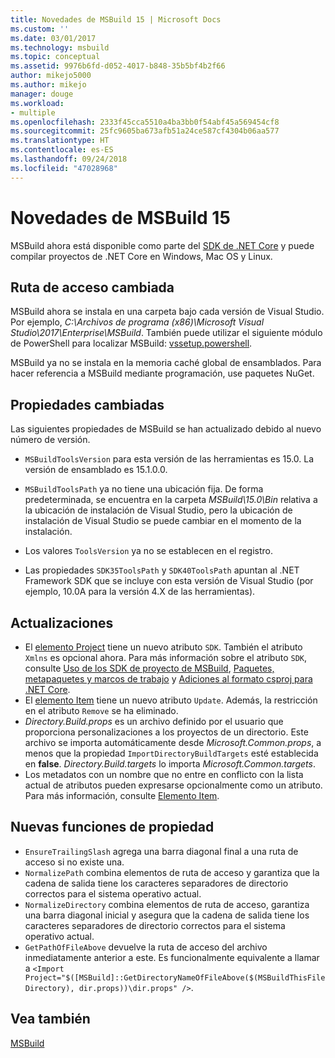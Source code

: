 ```yaml
---
title: Novedades de MSBuild 15 | Microsoft Docs
ms.custom: ''
ms.date: 03/01/2017
ms.technology: msbuild
ms.topic: conceptual
ms.assetid: 9976b6fd-d052-4017-b848-35b5bf4b2f66
author: mikejo5000
ms.author: mikejo
manager: douge
ms.workload:
- multiple
ms.openlocfilehash: 2333f45cca5510a4ba3bb0f54abf45a569454cf8
ms.sourcegitcommit: 25fc9605ba673afb51a24ce587cf4304b06aa577
ms.translationtype: HT
ms.contentlocale: es-ES
ms.lasthandoff: 09/24/2018
ms.locfileid: "47028968"
---
```

# <a name="whats-new-in-msbuild-15"></a>Novedades de MSBuild 15

MSBuild ahora está disponible como parte del [SDK de .NET Core](https://www.microsoft.com/net/download/core) y puede compilar proyectos de .NET Core en Windows, Mac OS y Linux.

## <a name="changed-path"></a>Ruta de acceso cambiada

 MSBuild ahora se instala en una carpeta bajo cada versión de Visual Studio. Por ejemplo, *C:\Archivos de programa (x86)\Microsoft Visual Studio\2017\Enterprise\MSBuild*. También puede utilizar el siguiente módulo de PowerShell para localizar MSBuild: [vssetup.powershell](https://github.com/Microsoft/vssetup.powershell).

 MSBuild ya no se instala en la memoria caché global de ensamblados. Para hacer referencia a MSBuild mediante programación, use paquetes NuGet.

## <a name="changed-properties"></a>Propiedades cambiadas

 Las siguientes propiedades de MSBuild se han actualizado debido al nuevo número de versión.

- `MSBuildToolsVersion` para esta versión de las herramientas es 15.0. La versión de ensamblado es 15.1.0.0.

- `MSBuildToolsPath` ya no tiene una ubicación fija. De forma predeterminada, se encuentra en la carpeta *MSBuild\15.0\Bin* relativa a la ubicación de instalación de Visual Studio, pero la ubicación de instalación de Visual Studio se puede cambiar en el momento de la instalación.

- Los valores `ToolsVersion` ya no se establecen en el registro.

- Las propiedades `SDK35ToolsPath` y `SDK40ToolsPath` apuntan al .NET Framework SDK que se incluye con esta versión de Visual Studio (por ejemplo, 10.0A para la versión 4.X de las herramientas).

## <a name="updates"></a>Actualizaciones
- El [elemento Project](../msbuild/project-element-msbuild.md) tiene un nuevo atributo `SDK`. También el atributo `Xmlns` es opcional ahora. Para más información sobre el atributo `SDK`, consulte [Uso de los SDK de proyecto de MSBuild](../msbuild/how-to-use-project-sdk.md), [Paquetes, metapaquetes y marcos de trabajo](/dotnet/core/packages) y [Adiciones al formato csproj para .NET Core](/dotnet/core/tools/csproj).
- El [elemento Item](../msbuild/item-element-msbuild.md) tiene un nuevo atributo `Update`. Además, la restricción en el atributo `Remove` se ha eliminado.
- *Directory.Build.props* es un archivo definido por el usuario que proporciona personalizaciones a los proyectos de un directorio. Este archivo se importa automáticamente desde *Microsoft.Common.props*, a menos que la propiedad `ImportDirectoryBuildTargets` esté establecida en **false**. *Directory.Build.targets* lo importa *Microsoft.Common.targets*.
- Los metadatos con un nombre que no entre en conflicto con la lista actual de atributos pueden expresarse opcionalmente como un atributo. Para más información, consulte [Elemento Item](../msbuild/item-element-msbuild.md).

## <a name="new-property-functions"></a>Nuevas funciones de propiedad

- `EnsureTrailingSlash` agrega una barra diagonal final a una ruta de acceso si no existe una.
- `NormalizePath` combina elementos de ruta de acceso y garantiza que la cadena de salida tiene los caracteres separadores de directorio correctos para el sistema operativo actual.
- `NormalizeDirectory` combina elementos de ruta de acceso, garantiza una barra diagonal inicial y asegura que la cadena de salida tiene los caracteres separadores de directorio correctos para el sistema operativo actual.
- `GetPathOfFileAbove` devuelve la ruta de acceso del archivo inmediatamente anterior a este. Es funcionalmente equivalente a llamar a `<Import Project="$([MSBuild]::GetDirectoryNameOfFileAbove($(MSBuildThisFileDirectory), dir.props))\dir.props" />`.

## <a name="see-also"></a>Vea también
[MSBuild](../msbuild/msbuild.md)
